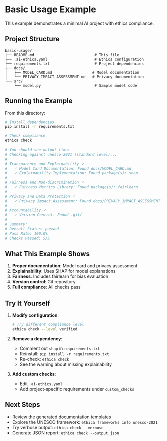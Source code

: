 # Basic Usage Example

This example demonstrates a minimal AI project with ethics compliance.

## Project Structure

```
basic-usage/
├── README.md                           # This file
├── .ai-ethics.yaml                     # Ethics configuration
├── requirements.txt                    # Project dependencies
├── docs/
│   ├── MODEL_CARD.md                  # Model documentation
│   └── PRIVACY_IMPACT_ASSESSMENT.md   # Privacy documentation
└── src/
    └── model.py                        # Sample model code
```

## Running the Example

From this directory:

```bash
# Install dependencies
pip install -r requirements.txt

# Check compliance
ethica check

# You should see output like:
# Checking against unesco-2021 (standard level)...
#
# Transparency and Explainability ✓
#   ✓ Model Card Documentation: Found docs/MODEL_CARD.md
#   ✓ Explainability Implementation: Found package(s): shap
#
# Fairness and Non-discrimination ✓
#   ✓ Fairness Metrics Library: Found package(s): fairlearn
#
# Privacy and Data Protection ✓
#   ✓ Privacy Impact Assessment: Found docs/PRIVACY_IMPACT_ASSESSMENT.md
#
# Accountability ✓
#   ✓ Version Control: Found .git/
#
# Summary:
# Overall Status: passed
# Pass Rate: 100.0%
# Checks Passed: 5/5
```

## What This Example Shows

1. **Proper documentation**: Model card and privacy assessment
2. **Explainability**: Uses SHAP for model explanations
3. **Fairness**: Includes fairlearn for bias evaluation
4. **Version control**: Git repository
5. **Full compliance**: All checks pass

## Try It Yourself

1. **Modify configuration**:
   ```bash
   # Try different compliance level
   ethica check --level verified
   ```

2. **Remove a dependency**:
   - Comment out `shap` in `requirements.txt`
   - Reinstall: `pip install -r requirements.txt`
   - Re-check: `ethica check`
   - See the warning about missing explainability

3. **Add custom checks**:
   - Edit `.ai-ethics.yaml`
   - Add project-specific requirements under `custom_checks`

## Next Steps

- Review the generated documentation templates
- Explore the UNESCO framework: `ethica frameworks info unesco-2021`
- Try verbose output: `ethica check --verbose`
- Generate JSON report: `ethica check --output json`
